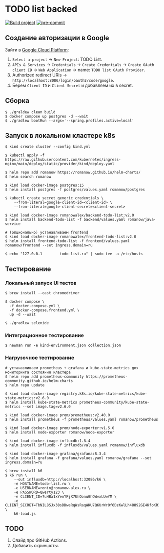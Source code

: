 # TODO list backed

[![Build project](https://github.com/Romanow/backend-todo-list/actions/workflows/build.yml/badge.svg?branch=master)](https://github.com/Romanow/backend-todo-list/actions/workflows/build.yml)
[![pre-commit](https://img.shields.io/badge/pre--commit-enabled-brightgreen?logo=pre-commit)](https://github.com/pre-commit/pre-commit)

## Создание авторизации в Google

Зайти в [Google Cloud Platform](https://console.cloud.google.com/):

1. `Select a project` -> `New Project`: TODO List.
2. `APIs & Services` -> `Credentials` -> `Create Credentials` -> `Create OAuth client ID` -> `Web Application` ->
   name: `TODO list OAuth Provider`.
3. Authorized redirect URIs -> `http://localhost:8080/login/oauth2/code/google`.
4. Берем `Client ID` и `Client Secret` и добавляем их в secret.

## Сборка

```shell
$ ./graldew clean build
$ docker compose up postgres -d --wait
$ ./gradlew bootRun --args='--spring.profiles.active=local'

```

## Запуск в локальном кластере k8s

```shell
$ kind create cluster --config kind.yml

$ kubectl apply -f https://raw.githubusercontent.com/kubernetes/ingress-nginx/main/deploy/static/provider/kind/deploy.yaml

$ helm repo add romanow https://romanow.github.io/helm-charts/
$ helm search romanow

$ kind load docker-image postgres:15
$ helm install postgres -f postgres/values.yaml romanow/postgres

$ kubectl create secret generic credentials \
    --from-literal=google-client-id=<client-id> \
    --from-literal=google-client-secret=<client-secret>

$ kind load docker-image romanowalex/backend-todo-list:v2.0
$ helm install backend-todo-list -f backend/values.yaml romanow/java-service

# (опционально) устанавливаем frontend
$ kind load docker-image romanowalex/frontend-todo-list:v2.0
$ helm install frontend-todo-list -f frontend/values.yaml romanow/frontend --set ingress.domain=ru

$ echo "127.0.0.1        todo-list.ru" | sudo tee -a /etc/hosts
```

## Тестирование

### Локальный запуск UI тестов

```shell
$ brew install --cast chromedriver

$ docker compose \
  -f docker-compose.yml \
  -f docker-compose.frontend.yml \
  up -d --wait

$ ./gradlew selenide

```

### Интеграционное тестирование

```shell
$ newman run -e kind-environment.json collection.json
```

### Нагрузочное тестирование

```shell
# устанавливаем prometheus + grafana и kube-state-metrics для мониторинга состояния кластера
$ helm repo add prometheus-community https://prometheus-community.github.io/helm-charts
$ helm repo update

$ kind load docker-image registry.k8s.io/kube-state-metrics/kube-state-metrics:v2.6.0
$ helm install kube-state-metrics prometheus-community/kube-state-metrics --set image.tag=v2.6.0

$ kind load docker-image prom/prometheus:v2.40.0
$ helm install prometheus -f prometheus/values.yaml romanow/prometheus

$ kind load docker-image prom/node-exporter:v1.5.0
$ helm install node-exporter romanow/node-exporter

$ kind load docker-image influxdb:1.8.4
$ helm install influxdb -f influxdb/values.yaml romanow/influxdb

$ kind load docker-image grafana/grafana:8.3.4
$ helm install grafana -f grafana/values.yaml romanow/grafana --set ingress.domain=ru

$ brew install k6
$ k6 run \
    --out influxdb=http://localhost:32086/k6 \
    -e HOSTNAME=todo-list.ru \
    -e USERNAME=ronin@romanow-alex.ru \
    -e PASSWORD=Qwerty123 \
    -e CLIENT_ID=7uHBa1xYenYPjX7UhOonuGhOWvxLUwYM \
    -e CLIENT_SECRET=TbNIL8SJx38sDDweRqWsRaqWKU7Q6UrWr0f6DzKwlLh48892GE4KfoKR1cfIe87e \
    k6-load.js
```

## TODO

1. Слайд про GitHub Actions.
2. Добавить скриншоты.
